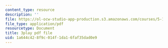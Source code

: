```yaml
---
content_type: resource
description: ''
file: https://ol-ocw-studio-app-production.s3.amazonaws.com/courses/5-111-principles-of-chemical-science-fall-2008/1a644c428f9c014f1da16faf35dad0e9_8b56I8U24xU.pdf
file_type: application/pdf
resourcetype: Document
title: 3play pdf file
uid: 1a644c42-8f9c-014f-1da1-6faf35dad0e9
---
```

